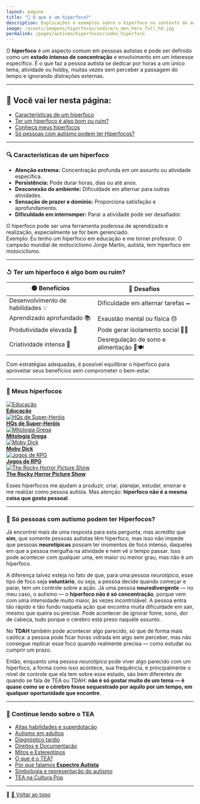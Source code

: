 ```yaml
---
layout: pagina
title: "🧠 O que é um hiperfoco?"
description: Explicações e exemplos sobre o hiperfoco no contexto do autismo.
image: /assets/imagens/hiperfocos/indice/x_men_hero_full_hd.jpg
permalink: /pages/autismo/hiperfocos/index_hiperfoco
---
```


O **hiperfoco** é um aspecto comum em pessoas autistas e pode ser definido como um **estado intenso de concentração** e envolvimento em um interesse específico. É o que faz a pessoa autista se dedicar por horas a um único tema, atividade ou hobby, muitas vezes sem perceber a passagem do tempo e ignorando distrações externas.

---

## 📌 Você vai ler nesta página:

- [Características de um hiperfoco](#características-de-um-hiperfoco)  
- [Ter um hiperfoco é algo bom ou ruim?](#ter-um-hiperfoco-é-algo-bom-ou-ruim)  
- [Conheça meus hiperfocos](#meus-hiperfocos)  
- [Só pessoas com autismo podem ter Hiperfocos?](#só-pessoas-com-autismo-podem-ter-hiperfocos)

---

### 🔍 Características de um hiperfoco

- **Atenção extrema:** Concentração profunda em um assunto ou atividade específica.  
- **Persistência:** Pode durar horas, dias ou até anos.  
- **Desconexão do ambiente:** Dificuldade em alternar para outras atividades.  
- **Sensação de prazer e domínio:** Proporciona satisfação e aprofundamento.  
- **Dificuldade em interromper:** Parar a atividade pode ser desafiador.

O hiperfoco pode ser uma ferramenta poderosa de aprendizado e realização, especialmente se for bem gerenciado.  
Exemplo: Eu tenho um hiperfoco em educação e me tornei professor. O campeão mundial de motociclismo Jorge Martin, autista, tem hiperfoco em motociclismo.

---

### ↺ Ter um hiperfoco é algo bom ou ruim?

| 🟢 **Benefícios**                   | 🔴 **Desafios**                                 |
|------------------------------------|------------------------------------------------|
| Desenvolvimento de habilidades 💡  | Dificuldade em alternar tarefas 🗕️             |
| Aprendizado aprofundado 📚         | Exaustão mental ou física 😓                   |
| Produtividade elevada 🚀           | Pode gerar isolamento social 🤝❌              |
| Criatividade intensa 🎨            | Desregulação de sono e alimentação 🛌🍽️       |

Com estratégias adequadas, é possível equilibrar o hiperfoco para aproveitar seus benefícios sem comprometer o bem-estar.

---

### 🎯 Meus hiperfocos

<div class="grid grid-cols-1 sm:grid-cols-2 md:grid-cols-3 gap-8 justify-items-center px-4 py-8">

  <!-- Educação -->
  <div class="text-center">
    <a href="/pages/hiperfocos/educacao/index_educacao.html">
      <img src="/assets/imagens/hiperfocos/indice/educacao.png" alt="Educação" title="Educação"
        class="w-full max-w-xs h-[300px] object-cover rounded shadow-md hover:scale-105 transition-transform duration-300">
    </a><br>
    <strong><a href="/pages/hiperfocos/educacao/index_educacao.html" class="text-blue-700 hover:underline">Educação</a></strong>
  </div>

  <!-- HQs -->
  <div class="text-center">
    <a href="/pages/hiperfocos/quadrinhos/index_sh.html">
      <img src="/assets/imagens/hiperfocos/indice/hqs.png" alt="HQs de Super-Heróis" title="HQs de Super-Heróis"
        class="w-full max-w-xs h-[300px] object-cover rounded shadow-md hover:scale-105 transition-transform duration-300">
    </a><br>
    <strong><a href="/pages/hiperfocos/quadrinhos/index_sh.html" class="text-blue-700 hover:underline">HQs de Super-Heróis</a></strong>
  </div>

  <!-- Mitologia Grega -->
  <div class="text-center">
    <a href="/pages/hiperfocos/grecia/index_grecia.html">
      <img src="/assets/imagens/hiperfocos/indice/mitologia.png" alt="Mitologia Grega" title="Mitologia Grega"
        class="w-full max-w-xs h-[300px] object-cover rounded shadow-md hover:scale-105 transition-transform duration-300">
    </a><br>
    <strong><a href="/pages/hiperfocos/grecia/index_grecia.html" class="text-blue-700 hover:underline">Mitologia Grega</a></strong>
  </div>

  <!-- Moby Dick -->
  <div class="text-center">
    <a href="/pages/hiperfocos/moby_dick/index_moby.html">
      <img src="/assets/imagens/hiperfocos/indice/moby_dick.png" alt="Moby Dick" title="Moby Dick"
        class="w-full max-w-xs h-[300px] object-cover rounded shadow-md hover:scale-105 transition-transform duration-300">
    </a><br>
    <strong><a href="/pages/hiperfocos/moby_dick/index_moby.html" class="text-blue-700 hover:underline">Moby Dick</a></strong>
  </div>

  <!-- RPG -->
  <div class="text-center">
    <a href="/pages/hiperfocos/rpg/index_rpg.html">
      <img src="/assets/imagens/hiperfocos/indice/rpg.png" alt="Jogos de RPG" title="Jogos de RPG"
        class="w-full max-w-xs h-[300px] object-cover rounded shadow-md hover:scale-105 transition-transform duration-300">
    </a><br>
    <strong><a href="/pages/hiperfocos/rpg/index_rpg.html" class="text-blue-700 hover:underline">Jogos de RPG</a></strong>
  </div>

  <!-- Rocky Horror -->
  <div class="text-center">
    <a href="/pages/hiperfocos/rockyhorror/index_rockyhorror.html">
      <img src="/assets/imagens/hiperfocos/indice/rocky_horror.png" alt="The Rocky Horror Picture Show" title="Rocky Horror"
        class="w-full max-w-xs h-[300px] object-cover rounded shadow-md hover:scale-105 transition-transform duration-300">
    </a><br>
    <strong><a href="/pages/hiperfocos/rockyhorror/index_rockyhorror.html" class="text-blue-700 hover:underline">The Rocky Horror Picture Show</a></strong>
  </div>

</div>

Esses hiperfocos me ajudam a produzir, criar, planejar, estudar, ensinar e me realizar como pessoa autista. Mas atenção: **hiperfoco não é a mesma coisa que gosto pessoal**.

---

### 🔎 Só pessoas com autismo podem ter Hiperfocos?

Já encontrei mais de uma resposta para esta pergunta, mas acredito que **sim**, que somente pessoas autistas têm hiperfoco, mas isso não impede que pessoas **neurotípicas** possam ter momentos de foco intenso, daqueles em que a pessoa mergulha na atividade e nem vê o tempo passar. Isso pode acontecer com qualquer uma, em maior ou menor grau, mas não é um hiperfoco.

A diferença talvez esteja no fato de que, para uma pessoa *neurotípica*, esse tipo de foco seja **voluntário**, ou seja, a pessoa decide quando começar e parar, tem um controle sobre a ação. Já uma pessoa **neurodivergente** — no meu caso, o autismo — o **hiperfoco não é só concentração**, porque vem com uma intensidade muito maior, às vezes incontrolável. A pessoa entra tão rápido e tão fundo naquela ação que encontra muita dificuldade em sair, mesmo que queira ou precise. Pode acontecer de ignorar fome, sono, dor de cabeça, tudo porque o cérebro está preso naquele assunto.

No **TDAH** também pode acontecer algo parecido, só que de forma mais caótica: a pessoa pode ficar horas vidrada em algo sem perceber, mas não consegue replicar esse foco quando realmente precisa — como estudar ou cumprir um prazo.

Então, enquanto uma pessoa *neurotípica* pode viver algo parecido com um hiperfoco, a forma como isso acontece, sua frequência, e principalmente o nível de controle que ela tem sobre esse estado, são bem diferentes de quando se fala de TEA ou TDAH: **não é só gostar muito de um tema — é quase como se o cérebro fosse sequestrado por aquilo por um tempo, em qualquer oportunidade que encontre**.

---

### 🔎 Continue lendo sobre o TEA

- [Altas habilidades e superdotação](/pages/autismo/habilidades.html)  
- [Autismo em adultos](/pages/autismo/tea_adultos.html)  
- [Diagnóstico tardio](/pages/autismo/diag_tardio.html)  
- [Direitos e Documentação](/pages/autismo/direitos.html)  
- [Mitos e Estereótipos](/pages/autismo/mitos.html)  
- [O que é o TEA?](/pages/autismo/tea.html)  
- [Por que falamos **Espectro Autista**](/pages/autismo/espectro.html)  
- [Simbologia e representação do autismo](/pages/autismo/simbolos.html)  
- [TEA na Cultura Pop](/pages/autismo/representacao.html)

---

📌 [🔼 Voltar ao topo](#🧠-o-que-é-um-hiperfoco)
